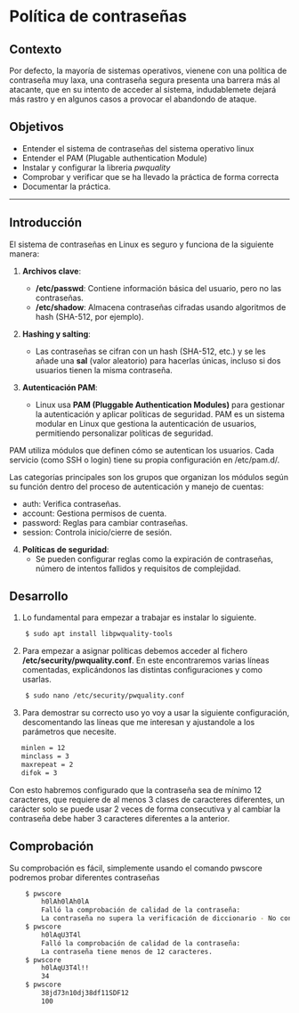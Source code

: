 # Política de contraseñas

## Contexto
Por defecto, la mayoría de sistemas operativos, vienene con una política de contraseña muy laxa, una contraseña segura presenta una barrera más al atacante, que en su intento de acceder al sistema, indudablemete dejará más rastro y en algunos casos a provocar el abandondo de ataque.

## Objetivos
* Entender el sistema de contraseñas del sistema operativo linux
* Entender el PAM (Plugable authentication Module)
* Instalar y configurar la libreria _pwquality_
* Comprobar y verificar que se ha llevado la práctica de forma correcta
* Documentar la práctica.

* * *

## Introducción

El sistema de contraseñas en Linux es seguro y funciona de la siguiente manera:

1. **Archivos clave**:
   - **/etc/passwd**: Contiene información básica del usuario, pero no las contraseñas.
   - **/etc/shadow**: Almacena contraseñas cifradas usando algoritmos de hash (SHA-512, por ejemplo).

2. **Hashing y salting**:
   - Las contraseñas se cifran con un hash (SHA-512, etc.) y se les añade una **sal** (valor aleatorio) para hacerlas únicas, incluso si dos usuarios tienen la misma contraseña.

3. **Autenticación PAM**:
   - Linux usa **PAM (Pluggable Authentication Modules)** para gestionar la autenticación y aplicar políticas de seguridad. PAM es un sistema modular en Linux que gestiona la autenticación de usuarios, permitiendo personalizar políticas de seguridad.

PAM utiliza módulos que definen cómo se autentican los usuarios. Cada servicio (como SSH o login) tiene su propia configuración en /etc/pam.d/.

Las categorías principales son los grupos que organizan los módulos según su función dentro del proceso de autenticación y manejo de cuentas:

- auth: Verifica contraseñas.
- account: Gestiona permisos de cuenta.
- password: Reglas para cambiar contraseñas.
- session: Controla inicio/cierre de sesión.

4. **Políticas de seguridad**:
   - Se pueden configurar reglas como la expiración de contraseñas, número de intentos fallidos y requisitos de complejidad.

## Desarrollo

1. Lo fundamental para empezar a trabajar es instalar lo siguiente.

```bash
    $ sudo apt install libpwquality-tools
```

2. Para empezar a asignar políticas debemos acceder al fichero **/etc/security/pwquality.conf**. En este encontraremos varias líneas comentadas, explicándonos las distintas configuraciones y como usarlas.

```bash
    $ sudo nano /etc/security/pwquality.conf
```

3. Para demostrar su correcto uso yo voy a usar la siguiente configuración, descomentando las líneas que me interesan y ajustandole a los parámetros que necesite.

 ```bash
    minlen = 12
    minclass = 3
    maxrepeat = 2
    difok = 3
```
Con esto habremos configurado que la contraseña sea de mínimo 12 caracteres, que requiere de al menos 3 clases de caracteres diferentes, un carácter solo se puede usar 2 veces de forma consecutiva y al cambiar la contraseña debe haber 3 caracteres diferentes a la anterior.

## Comprobación

Su comprobación es fácil, simplemente usando el comando pwscore podremos probar diferentes contraseñas

```bash
    $ pwscore
        h0lAh0lAh0lA
        Falló la comprobación de calidad de la contraseña:
        La contraseña no supera la verificación de diccionario - No contiene suficientes caracteres DIFERENTES
    $ pwscore
        h0lAqU3T4l
        Falló la comprobación de calidad de la contraseña:
        La contraseña tiene menos de 12 caracteres.
    $ pwscore
        h0lAqU3T4l!!
        34
    $ pwscore
        38jd73n10dj38df11SDF12
        100
```
